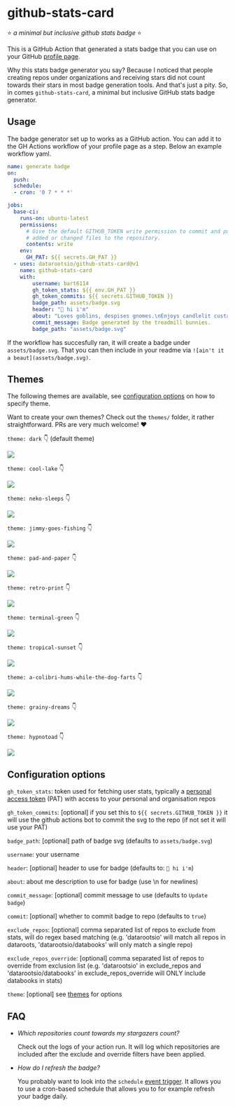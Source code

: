 # github-stats-card
⭐️ *a minimal but inclusive github stats badge* ⭐️

This is a GitHub Action that generated a stats badge that you can use on your GitHub [profile page](https://docs.github.com/en/account-and-profile/setting-up-and-managing-your-github-profile/customizing-your-profile/about-your-profile).

Why this stats badge generator you say? Because I noticed that people creating repos under organizations and receiving stars did not count towards their stars in most badge generation tools. And that's just a pity. So, in comes `github-stats-card`, a minimal but inclusive GitHub stats badge generator.

## Usage

The badge generator set up to works as a GitHub action. You can add it to the GH Actions workflow of your profile page as a step. Below an example workflow yaml.


```yaml
name: generate badge
on: 
  push:
  schedule:
  - cron: '0 7 * * *'

jobs:
  base-ci:
    runs-on: ubuntu-latest
    permissions:
      # Give the default GITHUB_TOKEN write permission to commit and push the
      # added or changed files to the repository.
      contents: write
    env: 
      GH_PAT: ${{ secrets.GH_PAT }}
  - uses: datarootsio/github-stats-card@v1
    name: github-stats-card
    with:
        username: bart6114
        gh_token_stats: ${{ env.GH_PAT }}
        gh_token_commits: ${{ secrets.GITHUB_TOKEN }}
        badge_path: assets/badge.svg
        header: "👋 hi i'm"
        about: "Loves goblins, despises gnomes.\nEnjoys candlelit custard pudding."
        commit_message: Badge generated by the treadmill bunnies.
        badge_path: "assets/badge.svg"
```

If the workflow has succesfully ran, it will create a badge under `assets/badge.svg`. That you can then include in your readme via `![ain't it a beaut](assets/badge.svg)`.

## Themes

The following themes are available, see [configuration options](#configuration-options) on how to specify theme.

Want to create your own themes? Check out the `themes/` folder, it rather straightforward. PRs are very much welcome! ❤️

`theme: dark` 👇 (default theme)

![](assets/badge-dark.svg)

`theme: cool-lake` 👇 

![](assets/badge-cool-lake.svg)

`theme: neko-sleeps` 👇 

![](assets/badge-neko-sleeps.svg)

`theme: jimmy-goes-fishing` 👇 

![](assets/badge-jimmy-goes-fishing.svg)

`theme: pad-and-paper` 👇 

![](assets/badge-pad-and-paper.svg)

`theme: retro-print` 👇 

![](assets/badge-retro-print.svg)

`theme: terminal-green` 👇 

![](assets/badge-terminal-green.svg)

`theme: tropical-sunset` 👇 

![](assets/badge-tropical-sunset.svg)

`theme: a-colibri-hums-while-the-dog-farts` 👇 

![](assets/badge-a-colibri-hums-while-the-dog-farts.svg)

`theme: grainy-dreams` 👇 

![](assets/badge-grainy-dreams.svg)

`theme: hypnotoad` 👇 

![](assets/badge-hypnotoad.svg)


## Configuration options

`gh_token_stats`: token used for fetching user stats, typically a [personal access token](https://docs.github.com/en/authentication/keeping-your-account-and-data-secure/managing-your-personal-access-tokens) (PAT) with access to your personal and organisation repos

`gh_token_commits`: [optional] if you set this to `${{ secrets.GITHUB_TOKEN }}` it will use the github actions bot to commit the svg to the repo (if not set it will use your PAT)

`badge_path`: [optional] path of badge svg (defaults to `assets/badge.svg`)

`username`: your username

`header`: [optional] header to use for badge (defaults to: `👋 hi i'm`)

`about`: about me description to use for badge (use \n for newlines)

`commit_message`: [optional] commit message to use (defaults to `Update badge`)

`commit`: [optional] whether to commit badge to repo (defaults to `true`)

`exclude_repos`: [optional] comma separated list of repos to exclude from stats, will do regex based matching (e.g. 'datarootsio' will match all repos in dataroots, 'datarootsio/databooks' will only match a single repo)

`exclude_repos_override`: [optional] comma separated list of repos to override from exclusion list (e.g. 'datarootsio' in exclude_repos and 'datarootsio/databooks' in exclude_repos_override will ONLY include databooks in stats)

`theme`: [optional] see [themes](#themes) for options

## FAQ

- *Which repositories count towards my stargazers count?*

    Check out the logs of your action run. It will log which repositories are included after the exclude and override filters have been applied.

- *How do I refresh the badge?*
    
    You probably want to look into the `schedule` [event trigger](https://docs.github.com/en/actions/using-workflows/events-that-trigger-workflows#schedule). It allows you to use a cron-based schedule that allows you to for example refresh your badge daily.

